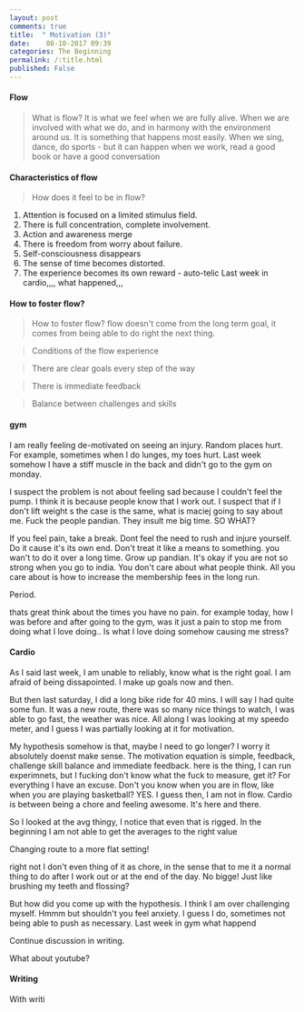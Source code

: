 ```yaml
---
layout: post
comments: true
title:  " Motivation (3)"
date:    08-10-2017 09:39
categories: The Beginning
permalink: /:title.html
published: False
---
```

#### **Flow**

> What is flow? It is what we feel when we are fully alive. When we are involved with what we do, and in harmony with the environment around us. It is something that happens most easily. When we sing, dance, do sports - but it can happen when we work, read a good book or have a good conversation


#### **Characteristics of flow**

> How does it feel to be in flow?
>
1. Attention is focused on a limited stimulus field.
1. There is full concentration, complete involvement.
1. Action and awareness merge
1. There is freedom from worry about failure.
1. Self-consciousness disappears
1. The sense of time becomes distorted.
1. The experience becomes its own reward - auto-telic
Last week in cardio,,,, what happened,,,


#### **How to foster flow?**

>How to foster flow? flow doesn't come from the long term goal, it comes from being able to do right the next thing.

> Conditions of the flow experience

> There are clear goals every step of the way

> There is immediate feedback

> Balance between challenges and skills

#### gym

I am really feeling de-motivated on seeing an injury. Random places hurt. For example, sometimes when I do lunges, my toes hurt. Last week somehow I have a stiff muscle in the back and didn't go to the gym on monday.

I suspect the problem is not about feeling sad because I couldn't feel the pump. I think it is because people know that I work out. I suspect that if I don't lift weight s the case is the same, what is maciej going to say about me. Fuck the people pandian. They insult me big time. SO WHAT?

If you feel pain, take a break. Dont feel the need to rush and injure yourself. Do it cause it's its own end. Don't treat it like a means to something. you wan't to do it over a long time. Grow up pandian. It's okay if you are not so strong when you go to india. You don't care about what people think. All you care about is how to increase the membership fees in the long run.

Period.


thats great think about the times you have no pain. for example today, how I was before and after going to the gym, was it just a pain to stop me from doing what I love doing.. Is what I love doing somehow causing me stress?


#### Cardio

As I said last week, I am unable to reliably, know what is the right goal. I am afraid of being dissapointed. I make up goals now and then.

But then last saturday, I did a long bike ride for 40 mins. I will say I had quite some fun. It was a new route, there was so many nice things to watch, I was able to go fast, the weather was nice. All along I was looking at my speedo meter, and I guess I was partially looking at it for motivation.

My hypothesis somehow is that, maybe I need to go longer? I worry it absolutely doenst make sense. The motivation equation is simple, feedback, challenge skill balance and immediate feedback. here is the thing, I can run experimnets, but I fucking don't know what the fuck to measure, get it? For everything I have an excuse. Don't you know when you are in flow, like when you are playing basketball? YES. I guess then, I am not in flow. Cardio is between being a chore and feeling awesome. It's here and there.

So I looked at the avg thingy, I notice that even that is rigged. In the beginning I am not able to get the averages to the right value

Changing route to a more flat setting!

right not I don't even thing of it as chore, in the sense that to me it a normal thing to do after I work out or at the end of the day. No bigge! Just like brushing my teeth and flossing?

But how did you come up with the hypothesis. I think I am over challenging myself. Hmmm but shouldn't you feel anxiety. I guess I do, sometimes not being able to push as necessary.
Last week in gym what happend

Continue discussion in writing.

What about youtube?


#### Writing

With writi
